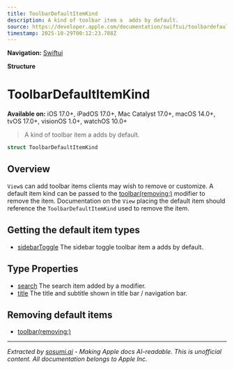```yaml
---
title: ToolbarDefaultItemKind
description: A kind of toolbar item a  adds by default.
source: https://developer.apple.com/documentation/swiftui/toolbardefaultitemkind
timestamp: 2025-10-29T00:12:23.788Z
---
```


**Navigation:** [Swiftui](/documentation/swiftui)

**Structure**

# ToolbarDefaultItemKind

**Available on:** iOS 17.0+, iPadOS 17.0+, Mac Catalyst 17.0+, macOS 14.0+, tvOS 17.0+, visionOS 1.0+, watchOS 10.0+

> A kind of toolbar item a  adds by default.

```swift
struct ToolbarDefaultItemKind
```

## Overview

`View`s can add toolbar items clients may wish to remove or customize. A default item kind can be passed to the [toolbar(removing:)](/documentation/swiftui/view/toolbar(removing:)) modifier to remove the item. Documentation on the `View` placing the default item should reference the `ToolbarDefaultItemKind` used to remove the item.

## Getting the default item types

- [sidebarToggle](/documentation/swiftui/toolbardefaultitemkind/sidebartoggle) The sidebar toggle toolbar item a  adds by default.

## Type Properties

- [search](/documentation/swiftui/toolbardefaultitemkind/search) The search item added by a  modifier.
- [title](/documentation/swiftui/toolbardefaultitemkind/title) The title and subtitle shown in title bar / navigation bar.

## Removing default items

- [toolbar(removing:)](/documentation/swiftui/view/toolbar(removing:))

---

*Extracted by [sosumi.ai](https://sosumi.ai) - Making Apple docs AI-readable.*
*This is unofficial content. All documentation belongs to Apple Inc.*
